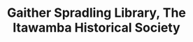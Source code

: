 ---
layout: repo
title: "Gaither Spradling Library, The Itawamba Historical Society"
id: 23531
permalink: repos/23531/
---